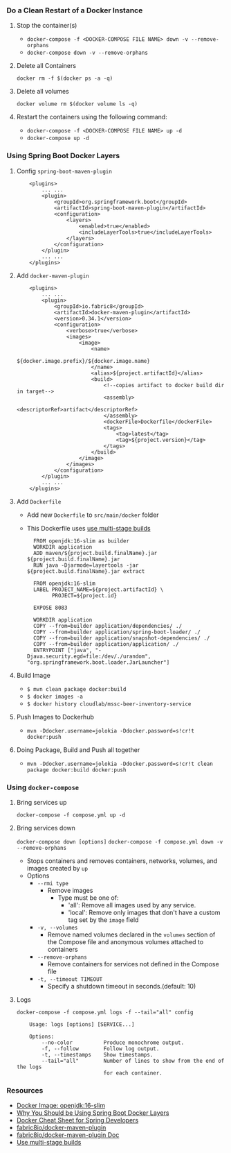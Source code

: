 ### Do a Clean Restart of a Docker Instance

1.  Stop the container(s)

    - ``` docker-compose -f <DOCKER-COMPOSE FILE NAME> down -v --remove-orphans ```
    - ``` docker-compose down -v --remove-orphans ```
   
2.  Delete all Containers

    ``` docker rm -f $(docker ps -a -q) ```
    
3.  Delete all volumes

    ``` docker volume rm $(docker volume ls -q) ```

4.  Restart the containers using the following command:

    - ``` docker-compose -f <DOCKER-COMPOSE FILE NAME> up -d ```
    - ``` docker-compose up -d ```

### Using Spring Boot Docker Layers

1.  Config ``` spring-boot-maven-plugin ```

    ```  
        <plugins>
            ... ...
            <plugin>
                <groupId>org.springframework.boot</groupId>
                <artifactId>spring-boot-maven-plugin</artifactId>
                <configuration>
                    <layers>
                        <enabled>true</enabled>
                        <includeLayerTools>true</includeLayerTools>
                    </layers>
                </configuration>
            </plugin>
            ... ...
        </plugins>
    ```

2.  Add ``` docker-maven-plugin ```

    ```  
        <plugins>
            ... ...
            <plugin>
                <groupId>io.fabric8</groupId>
                <artifactId>docker-maven-plugin</artifactId>
                <version>0.34.1</version>
                <configuration>
                    <verbose>true</verbose>
                    <images>
                        <image>
                            <name>
                                ${docker.image.prefix}/${docker.image.name}
                            </name>
                            <alias>${project.artifactId}</alias>
                            <build>
                                <!--copies artifact to docker build dir in target-->
                                <assembly>
                                    <descriptorRef>artifact</descriptorRef>
                                </assembly>
                                <dockerFile>Dockerfile</dockerFile>
                                <tags>
                                    <tag>latest</tag>
                                    <tag>${project.version}</tag>
                                </tags>
                            </build>
                        </image>
                    </images>
                </configuration>
            </plugin>
            ... ...
        </plugins>
    ```

3.  Add ``` Dockerfile ``` 

    - Add new ``` Dockerfile ``` to ``` src/main/docker ``` folder
    - This Dockerfile uses [use multi-stage builds](https://docs.docker.com/develop/develop-images/multistage-build/)
    
      ``` 
        FROM openjdk:16-slim as builder
        WORKDIR application
        ADD maven/${project.build.finalName}.jar ${project.build.finalName}.jar
        RUN java -Djarmode=layertools -jar ${project.build.finalName}.jar extract
        
        FROM openjdk:16-slim
        LABEL PROJECT_NAME=${project.artifactId} \
              PROJECT=${project.id}
        
        EXPOSE 8083
        
        WORKDIR application
        COPY --from=builder application/dependencies/ ./
        COPY --from=builder application/spring-boot-loader/ ./
        COPY --from=builder application/snapshot-dependencies/ ./
        COPY --from=builder application/application/ ./
        ENTRYPOINT ["java", "-Djava.security.egd=file:/dev/./urandom", "org.springframework.boot.loader.JarLauncher"]
      ```

4.  Build Image

    - ``` $ mvn clean package docker:build ```
    - ``` $ docker images -a ```
    - ``` $ docker history cloudlab/mssc-beer-inventory-service ```

5.  Push Images to Dockerhub

    - ``` mvn -Ddocker.username=jolokia -Ddocker.password=s!cr!t docker:push ```

6.  Doing Package, Build and Push all together

    - ``` mvn -Ddocker.username=jolokia -Ddocker.password=s!cr!t clean package docker:build docker:push ```


### Using ``` docker-compose ```

1.  Bring services up

    ``` docker-compose -f compose.yml up -d ```

2.  Bring services down

    ``` docker-compose down [options] ```
    ``` docker-compose -f compose.yml down -v --remove-orphans ```
    
      - Stops containers and removes containers, networks, volumes, and images
        created by `up`
      - Options
          - ``` --rmi type ```
            - Remove images
              - Type must be one of:
                  - 'all': Remove all images used by any service.
                  - 'local': Remove only images that don't have a custom tag 
                             set by the `image` field
          - ``` -v, --volumes ```
            - Remove named volumes declared in the ``` volumes ``` section of 
              the Compose file and anonymous volumes attached to containers 
          - ``` --remove-orphans ```
            - Remove containers for services not defined in the Compose file
          - ``` -t, --timeout TIMEOUT ``` 
            - Specify a shutdown timeout in seconds.(default: 10)

3.  Logs

    ``` docker-compose -f compose.yml logs -f --tail="all" config ```

    ``` 
        Usage: logs [options] [SERVICE...]
        
        Options:
            --no-color          Produce monochrome output.
            -f, --follow        Follow log output.
            -t, --timestamps    Show timestamps.
            --tail="all"        Number of lines to show from the end of the logs
                                for each container.
    ```

### Resources

- [Docker Image: openjdk:16-slim](https://hub.docker.com/layers/openjdk/library/openjdk/16-slim/images/sha256-ac208c5060f1866d76c415009f81ed5c70e68ebef5f6d9f8e355c3365a192667?context=explore)
- [Why You Should be Using Spring Boot Docker Layers](https://springframework.guru/why-you-should-be-using-spring-boot-docker-layers/)
- [Docker Cheat Sheet for Spring Developers](https://springframework.guru/docker-cheat-sheet-for-spring-devlopers/)
- [fabric8io/docker-maven-plugin](https://github.com/fabric8io/docker-maven-plugin)
- [fabric8io/docker-maven-plugin Doc](http://dmp.fabric8.io/)
- [Use multi-stage builds](https://docs.docker.com/develop/develop-images/multistage-build/)
